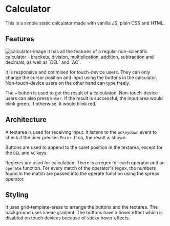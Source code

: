 # Calculator
This is a simple static calculator made with vanilla JS, plain CSS and HTML.

## Features
<img src="https://ibb.co/dW78gdW" alt="calculator-image">
It has all the features of a regular non-scientific calculator - brackets, division, multiplication, addition, subtraction and decimals, as well as `DEL` and `AC`.

It is responsive and optimised for touch-device users. They can only change the cursor position and input using the buttons in the calculator. Non-touch-device users on the other hand can type freely.

The `=` button is used to get the result of a calculation. Non-touch-device users can also press `Enter`. If the result is successful, the input area would blink green. If otherwise, it would blink red.

## Architecture
A textarea is used for receiving input. It listens to the `onkeydown` event to check if the user presses `Enter`. If so, the result is shown.

Buttons are used to append to the caret position in the textarea, except for the `DEL` and `AC` keys.

Regexes are used for calculation. There is a regex for each operator and an `operate` function. For every match of the operator's regex, the numbers found in the match are passed into the operate function using the spread operator.

## Styling
It uses grid-template-areas to arrange the buttons and the textarea. The background uses linear-gradient. The buttons have a hover effect which is disabled on touch devices because of sticky hover effects.

